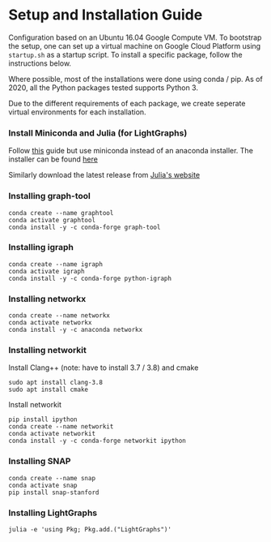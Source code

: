 # Setup and Installation Guide

Configuration based on an Ubuntu 16.04 Google Compute VM. To bootstrap the setup, one can set up a virtual machine on Google Cloud Platform using `startup.sh` as a startup script. To install a specific package, follow the instructions below.

Where possible, most of the installations were done using conda / pip. As of 2020, all the Python packages tested supports Python 3.

Due to the different requirements of each package, we create seperate virtual environments for each installation.

### Install Miniconda and Julia (for LightGraphs)

Follow [this](https://www.digitalocean.com/community/tutorials/how-to-install-the-anaconda-python-distribution-on-ubuntu-16-04) guide but use miniconda instead of an anaconda installer. The installer can be found [here](https://docs.conda.io/en/latest/miniconda.html)

Similarly download the latest release from [Julia's website](https://julialang.org/download/)

### Installing graph-tool

```
conda create --name graphtool
conda activate graphtool
conda install -y -c conda-forge graph-tool
```

### Installing igraph

```
conda create --name igraph
conda activate igraph
conda install -y -c conda-forge python-igraph
```

### Installing networkx

```
conda create --name networkx
conda activate networkx
conda install -y -c anaconda networkx
```

### Installing networkit

Install Clang++ (note: have to install 3.7 / 3.8) and cmake

```
sudo apt install clang-3.8
sudo apt install cmake
```

Install networkit

```
pip install ipython
conda create --name networkit
conda activate networkit
conda install -y -c conda-forge networkit ipython
```

### Installing SNAP

```
conda create --name snap
conda activate snap
pip install snap-stanford
```

### Installing LightGraphs

```
julia -e 'using Pkg; Pkg.add.("LightGraphs")'
```

